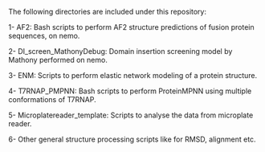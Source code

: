 The following directories are included under this repository:

  1- AF2: Bash scripts to perform AF2 structure predictions of fusion protein sequences, on nemo.

  2- DI_screen_MathonyDebug: Domain insertion screening model by Mathony performed on nemo. 

  3- ENM: Scripts to perform elastic network modeling of a protein structure.

  4- T7RNAP_PMPNN: Bash scripts to perform ProteinMPNN using multiple conformations of T7RNAP.

  5- Microplatereader_template: Scripts to analyse the data from microplate reader. 

  6- Other general structure processing scripts like for RMSD, alignment etc.
